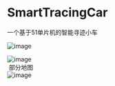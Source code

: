 # SmartTracingCar
一个基于51单片机的智能寻迹小车</br>

![image](https://github.com/linyacool/SmartTracingCar/blob/master/car.JPG)</br>

![image](https://github.com/linyacool/SmartTracingCar/blob/master/design.png)</br>
 部分地图</br>
![image](https://github.com/linyacool/SmartTracingCar/blob/master/map.png)</br>
